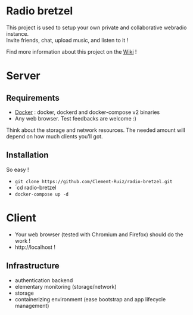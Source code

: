 # Radio bretzel

This project is used to setup your own private and collaborative webradio instance.  
Invite friends, chat, upload music, and listen to it !

Find more information about this project on the [Wiki](https://github.com/Clement-Ruiz/radio-bretzel/wiki) !

# Server
## Requirements
* [Docker](https://www.docker.com/ "Docker Official Website") : docker, dockerd and docker-compose v2 binaries
* Any web browser. Test feedbacks are welcome :)

Think about the storage and network resources. The needed amount will depend on how much clients you'll got.

## Installation

So easy !
* `git clone https://github.com/Clement-Ruiz/radio-bretzel.git`
* `cd radio-bretzel
* `docker-compose up -d`

# Client

* Your web browser (tested with Chromium and Firefox) should do the work !
* http://localhost !


## Infrastructure
* authentication backend
* elementary monitoring (storage/network)
* storage
* containerizing environment (ease bootstrap and app lifecycle management)
